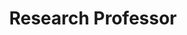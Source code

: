 ---
layout: person
name: "Ran He"
image: "/assets/people/ranhe.png"
title: "Research Professor"
category: "Adjunct Faculty"
links:
  - link: "https://scholar.google.com/citations?user=ayrg9AUAAAAJ"
    icon: "scholar"
  - link: "ran.he@ia.ac.cn"
    icon: "email"
  - link: "https://rhe-web.github.io/"
    icon: "website"
---